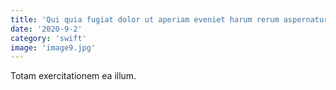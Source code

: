 ```yaml
---
title: 'Qui quia fugiat dolor ut aperiam eveniet harum rerum aspernatur.'
date: '2020-9-2'
category: 'swift'
image: 'image9.jpg'
---
```


Totam exercitationem ea illum.
